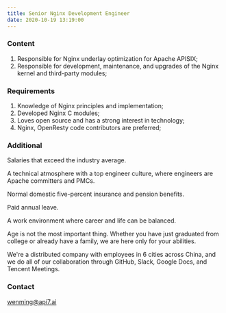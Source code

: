 ```yaml
---
title: Senior Nginx Development Engineer
date: 2020-10-19 13:19:00
---
```


### Content

1. Responsible for Nginx underlay optimization for Apache APISIX;
2. Responsible for development, maintenance, and upgrades of the Nginx kernel and third-party modules;

### Requirements

1. Knowledge of Nginx principles and implementation;
2. Developed Nginx C modules;
3. Loves open source and has a strong interest in technology;
4. Nginx, OpenResty code contributors are preferred;

### Additional

Salaries that exceed the industry average.

A technical atmosphere with a top engineer culture, where engineers are Apache committers and PMCs.

Normal domestic five-percent insurance and pension benefits.

Paid annual leave.

A work environment where career and life can be balanced.

Age is not the most important thing. Whether you have just graduated from college or already have a family, we are here only for your abilities.

We're a distributed company with employees in 6 cities across China, and we do all of our collaboration through GitHub, Slack, Google Docs, and Tencent Meetings.

### Contact

[wenming@api7.ai](mailto:wenming@api7.ai)
